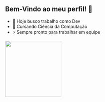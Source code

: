 ## Bem-Vindo ao meu perfil! 👋

- 🔭 Hoje busco trabalho como Dev
- 🌱 Cursando Ciência da Computação 
- ⚡ Sempre pronto para trabalhar em equipe

<div>
  <img height=180em src="https://github-readme-stats.vercel.app/api?username=jgmotasantos&show_icons=true&theme=radical">
<div>

